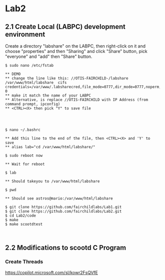 # Lab2

## 2.1 Create Local (LABPC) development environment

Create a directory "labshare" on the LABPC, then right-click on it and choose "properties" and then "Sharing" and click "Share" button, pick "everyone" and "add" then "Share" button.

```
$ sudo nano /etc/fstab

** DEMO
** change the line like this: //OTIS-FAIRCHILD-/labshare /var/www/html/labshare  cifs  credentials=/var/www/.labsharecred,file_mode=0777,dir_mode=0777,noperm,iocharset=utf8 0
** make it match the name of your LABPC
** Alternative, is replace //OTIS-FAIRCHILD with IP Address (from command prompt, ipconfig)
** <CTRL><X> then pick "Y" to save file




$ nano ~/.bashrc

** Add this line to the end of the file, then <CTRL><X> and 'Y' to save
** alias lab="cd /var/www/html/labshare/"

$ sudo reboot now

** Wait for reboot

$ lab

** Should takeyou to /var/www/html/labshare

$ pwd

** Should see astros@mario:/var/www/html/labshare 

$ git clone https://github.com/fairchildlabs/Lab1.git
$ git clone https://github.com/fairchildlabs/Lab2.git
$ cd Lab2/code
$ make
$ make scootdtest



```



## 2.2 Modifications to scootd C Program

### Create Threads
https://copilot.microsoft.com/sl/kowr2FsQVfE


